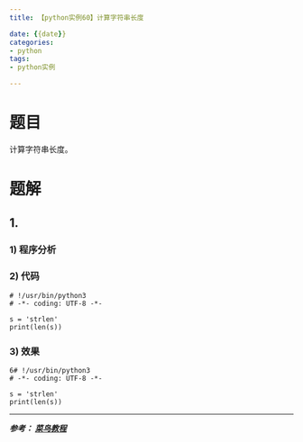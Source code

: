```yaml
---
title: 【python实例60】计算字符串长度

date: {{date}}
categories:
- python
tags:
- python实例

---
```

# 题目
计算字符串长度。
# 题解
## 1.
### 1) 程序分析

### 2) 代码

```
# !/usr/bin/python3
# -*- coding: UTF-8 -*-

s = 'strlen'
print(len(s))

```

### 3) 效果
```
6# !/usr/bin/python3
# -*- coding: UTF-8 -*-

s = 'strlen'
print(len(s))

```


---
***参考：
[菜鸟教程](https://www.runoob.com/python/python-100-examples.html)***
